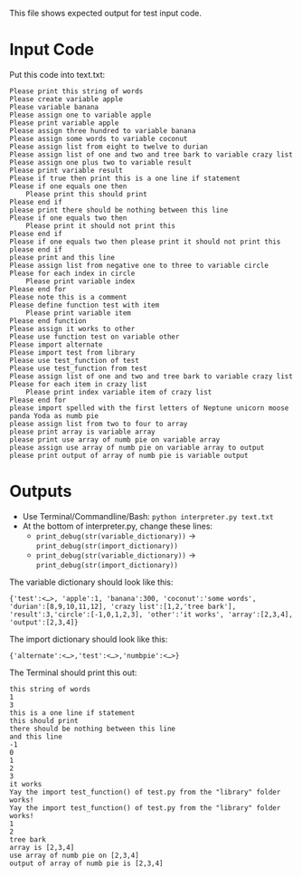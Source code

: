 This file shows expected output for test input code.

# Input Code

Put this code into text.txt:

```
Please print this string of words
Please create variable apple
Please variable banana
Please assign one to variable apple
Please print variable apple
Please assign three hundred to variable banana
Please assign some words to variable coconut
Please assign list from eight to twelve to durian
Please assign list of one and two and tree bark to variable crazy list
Please assign one plus two to variable result
Please print variable result
Please if true then print this is a one line if statement
Please if one equals one then
    Please print this should print
Please end if
please print there should be nothing between this line
Please if one equals two then
    Please print it should not print this
Please end if
Please if one equals two then please print it should not print this please end if
please print and this line
Please assign list from negative one to three to variable circle
Please for each index in circle
    Please print variable index
Please end for
Please note this is a comment
Please define function test with item
    Please print variable item
Please end function
Please assign it works to other
Please use function test on variable other
Please import alternate
Please import test from library
Please use test_function of test
Please use test_function from test
Please assign list of one and two and tree bark to variable crazy list
Please for each item in crazy list
    Please print index variable item of crazy list
Please end for
please import spelled with the first letters of Neptune unicorn moose panda Yoda as numb pie
please assign list from two to four to array
please print array is variable array
please print use array of numb pie on variable array
please assign use array of numb pie on variable array to output
please print output of array of numb pie is variable output
```

# Outputs

* Use Terminal/Commandline/Bash: `python interpreter.py text.txt`
* At the bottom of interpreter.py, change these lines:
  * `print_debug(str(variable_dictionary))` -> `print_debug(str(import_dictionary))`
  * `print_debug(str(variable_dictionary))` -> `print_debug(str(import_dictionary))`

The variable dictionary should look like this:

```
{'test':<…>, 'apple':1, 'banana':300, 'coconut':'some words', 'durian':[8,9,10,11,12], 'crazy list':[1,2,'tree bark'], 'result':3,'circle':[-1,0,1,2,3], 'other':'it works', 'array':[2,3,4], 'output':[2,3,4]}
```

The import dictionary should look like this:

```
{'alternate':<…>,'test':<…>,'numbpie':<…>}
```

The Terminal should print this out:

```
this string of words
1
3
this is a one line if statement
this should print
there should be nothing between this line
and this line
-1
0
1
2
3
it works
Yay the import test_function() of test.py from the "library" folder works!
Yay the import test_function() of test.py from the "library" folder works!
1
2
tree bark
array is [2,3,4]
use array of numb pie on [2,3,4]
output of array of numb pie is [2,3,4]
```